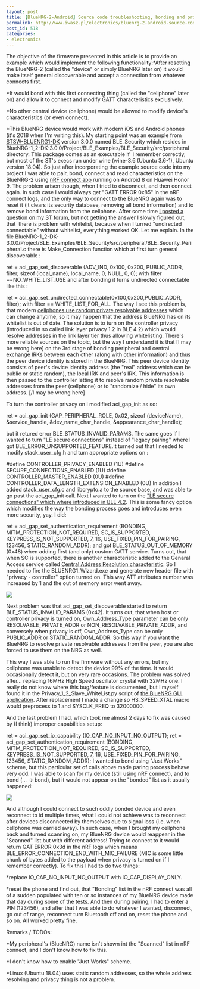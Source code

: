 ```yaml
---
layout: post
title: [BlueNRG-2-Android] Source code troubleshooting, bonding and privacy
permalink: http://www.iwasz.pl/electronics/bluenrg-2-android-source-code-troubleshooting-bonding-and-privacy/index.html
post_id: 518
categories: 
- electronics
---
```


The objective of the firmware presented in this article is to provide an example which would implement the following functionality:*After resetting the BlueNRG-2 (called the "device" or simply BlueNRG later on) it would make itself general discoverable and accept a connection from whatever connects first.

 	
*It would bond with this first connecting thing (called the "cellphone" later on) and allow it to connect and modify GATT characteristics exclusively.

 	
*No other central device (cellphone) would be allowed to modify device's characteristics (or even connect).

 	
*This BlueNRG device would work with modern iOS and Android phones (it's 2018 when I'm writing this).
My starting point was an example from 
[STSW-BLUENRG1-DK](https://www.st.com/content/st_com/en/products/embedded-software/evaluation-tool-software/stsw-bluenrg1-dk.html) version 3.0.0 named BLE_Security which resides in 
BlueNRG-1_2-DK-3.0.0/Project/BLE_Examples/BLE_Security/src/peripheral directory. This package comes as an executable if  I remember correctly, but most of the ST's execs run under wine (wine-3.6 (Ubuntu 3.6-1), Ubuntu version 18.04). So just after incorporating the example source code into my project I was able to pair, bond, connect and read characteristics on the BlueNRG-2 using 
[nRF connect app](https://play.google.com/store/apps/details?id=no.nordicsemi.android.mcp) running on Android 8 on Huawei Honor 9. The problem arisen though, when I tried to disconnect, and then connect again. In such case I would always get "GATT ERROR 0x85" in the nRF connect logs, and the only way to connect to the BlueNRG again was to reset it (it clears its security database, removing all bond information) and to remove bond information from the cellphone. After some time 
[I posted a question on my ST forum](https://community.st.com/s/question/0D50X00009ZE6BiSAL/bluenrg-1-security-example-not-working), but not getting the answer I slowly figured out, that  there is problem with whitelist, because when I turned "undirected connectable" without whitelist, everything worked OK. Let me explain. In the file 
BlueNRG-1_2-DK-3.0.0/Project/BLE_Examples/BLE_Security/src/peripheral/BLE_Security_Peripheral.c there is 
Make_Connection function which at first turn general discoverable :

ret = aci_gap_set_discoverable (ADV_IND, 0x100, 0x200, PUBLIC_ADDR, filter, sizeof (local_name), local_name, 0, NULL, 0, 0);
with filter ==NO_WHITE_LIST_USE and after bonding it turns undirected connectable like this :

ret = aci_gap_set_undirected_connectable(0x100,0x200,PUBLIC_ADDR, filter);
with filter == WHITE_LIST_FOR_ALL. The way I see this problem is, that modern 
[cellphones use random private resolvable addresses](http://www.summitdata.com/blog/overview-addressing-privacy-lairds-ble-modules/) which can change anytime, so it may happen that the address BlueNRG has on its whitelist is out of date. The solution is to turn on the controller privacy (introduced in so called link layer privacy 1.2 in BLE 4.2) which would resolve addresses in the link layer tier thus allowing whitelisting. There's more reliable sources on the topic, but the way I understand it is that [I may be wrong here] on the 3rd stage of bonding peripheral and central exchange IRKs between each other (along with other information) and thus the peer device identity is stored in the BlueNRG. This peer device identity consists of peer's device identity address (the "real" address which can be public or static random), the local IRK and peer's IRK. This information is then passed to the controller letting it to resolve random private resolvable addresses from the peer (cellphone) or to "randomize / hide" its own address. [/I may be wrong here]

To turn the controller privacy on I modified 
aci_gap_init as so:

ret = aci_gap_init (GAP_PERIPHERAL_ROLE, 0x02, sizeof (deviceName), &service_handle, &dev_name_char_handle, &appearance_char_handle);

but it retured error BLE_STATUS_INVALID_PARAMS. The same goes if I wanted to turn "LE secure connections" instead of "legacy pairing" where I got BLE_ERROR_UNSUPPORTED_FEATURE.It turned out that I needed to modify 
stack_user_cfg.h and turn appropriate options on :

#define CONTROLLER_PRIVACY_ENABLED (1U)
#define SECURE_CONNECTIONS_ENABLED (1U)
#define CONTROLLER_MASTER_ENABLED (0U)
#define CONTROLLER_DATA_LENGTH_EXTENSION_ENABLED (0U)
In addition I added 
stack_user_cfg.c and 
libcrypto.a to the source base, and was able to go past the aci_gap_init call. Next I wanted to turn on the 
["LE secure connections" which where introduced in BLE 4.2](http://blog.bluetooth.com/bluetooth-pairing-part-4). This is some fancy option which modifies the way the bonding process goes and introduces even more security, yay. I did:

ret = aci_gap_set_authentication_requirement (BONDING, MITM_PROTECTION_NOT_REQUIRED, SC_IS_SUPPORTED, KEYPRESS_IS_NOT_SUPPORTED, 7, 16, USE_FIXED_PIN_FOR_PAIRING, 123456, STATIC_RANDOM_ADDR);
and got BLE_STATUS_OUT_OF_MEMORY (0x48) when adding first (and only) custom GATT service. Turns out, that when SC is supported, there is another characteristic added to the Genaral Access service called 
[Central Address Resolution characteristic](https://www.bluetooth.com/specifications/gatt/viewer?attributeXmlFile=org.bluetooth.characteristic.gap.central_address_resolution.xml). So I needed to fire the 
BLUENRG1_Wizard.exe and generate new header file with "privacy - controller" option turned on. This way ATT attributes number was increased by 1 and the out of memory error went away.


[![](http://www.iwasz.pl/wp-content/uploads/2018/08/bluenrg-wizard-privacy-300x253.png)](http://www.iwasz.pl/wp-content/uploads/2018/08/bluenrg-wizard-privacy.png)

Next problem was that 
aci_gap_set_discoverable started to return 
BLE_STATUS_INVALID_PARAMS (0x42). It turns out, that when host or controller privacy is turned on, 
Own_Address_Type parameter can be only 
RESOLVABLE_PRIVATE_ADDR or 
NON_RESOLVABLE_PRIVATE_ADDR, and conversely when privacy is off, 
Own_Address_Type can be only 
PUBLIC_ADDR or 
STATIC_RANDOM_ADDR. So this way if you want the BlueNRG to resolve private resolvable addresses from the peer, you are also forced to use them on the NRG as well.

This way I was able to run the firmware without any errors, but my cellphone was unable to detect the device 99% of the time. It would occasionally detect it, but on very rare occasions. The problem was solved after... replacing 16MHz High Speed oscillator crystal with 32MHz one. I really do not know where this bug/feature is documented, but I myself found it in the 
Privacy_1_2_Slave_WhiteList.py script of 
[the BlueNRG GUI application](https://www.st.com/en/embedded-software/stsw-bnrgui.html). After replacement I made a change so 
HS_SPEED_XTAL macro would preprocess to 1 and 
SYSCLK_FREQ to 32000000.

And the last problem I had, which took me almost 2 days to fix was caused by (I think) improper capabilities setup:

ret = aci_gap_set_io_capability (IO_CAP_NO_INPUT_NO_OUTPUT);
ret = aci_gap_set_authentication_requirement (BONDING, MITM_PROTECTION_NOT_REQUIRED, SC_IS_SUPPORTED, KEYPRESS_IS_NOT_SUPPORTED, 7, 16, USE_FIXED_PIN_FOR_PAIRING, 123456, STATIC_RANDOM_ADDR);
I wanted to bond using "Just Works" scheme, but this particular set of calls above made paring process behave very odd. I was able to scan for my device (still using nRF connect), and to bond (… -> bond), but it would not appear on the "bonded" list as it usually happened:


[![](http://www.iwasz.pl/wp-content/uploads/2018/08/nrf-connect-bonding-peculiar-300x267.jpg)](http://www.iwasz.pl/wp-content/uploads/2018/08/nrf-connect-bonding-peculiar.jpg)

And although I could connect to such oddly bonded device and even reconnect to id multiple times, what I could not achieve was to reconnect after devices disconnected by themselves due to signal loss (i.e. when cellphone was carried away). In such case, when I brought my cellphone back and turned scanning on, my BlueNRG device would reappear in the "Scanned" list but with different address! Trying to connect to it would return GAT ERROR 0x3d in the nRF logs which means BLE_ERROR_CONNECTION_END_WITH_MIC_FAILURE (MIC is some little chunk of bytes added to the payload when privacy is turned on if I remember correctly). To fix this I had to do two things:

*replace IO_CAP_NO_INPUT_NO_OUTPUT with IO_CAP_DISPLAY_ONLY.

 	
*reset the phone and find out, that "Bonding" list in the nRF connect was all of a sudden populated with ten or so instances of my BlueNRG device made that day during some of the tests.
And then during pairing, I had to enter a PIN (123456), and after that I was able to do whatever I wanted, disconnect, go out of range, reconnect turn Bluetooth off and on, reset the phone and so on. All worked pretty fine.

Remarks / TODOs:

*My peripheral's (BlueNRG) name isn't shown int the "Scanned" list in nRF connect, and I don't know how to fix this.

 	
*I don't know how to enable "Just Works" scheme.

 	
*Linux (Ubuntu 18.04) uses static random addresses, so the whole address resolving and privacy thing is not a problem.